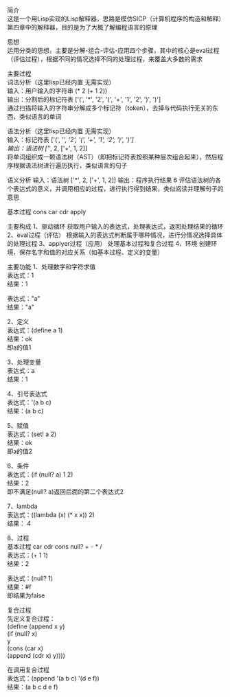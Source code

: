 简介  
这是一个用Lisp实现的Lisp解释器，思路是模仿SICP（计算机程序的构造和解释）第四章中的解释器，目的是为了大概了解编程语言的原理  

思想  
运用分类的思想，主要是分解-组合-评估-应用四个步骤，其中的核心是eval过程（评估过程），根据不同的情况选择不同的处理过程，来覆盖大多数的需求  

主要过程  
词法分析（这里lisp已经内置 无需实现）  
输入：用户输入的字符串 (* 2 (+ 1 2))   
输出：分割后的标记符表 ['(', '*', '2', '(', '+', '1', '2', ')', ')']  
通过扫描将输入的字符串分解成多个标记符（token），去掉与代码执行无关的东西，类似语言的单词   

语法分析（这里lisp已经内置 无需实现）   
输入：标记符表  ['(', '*', '2', '(', '+', '1', '2', ')', ')']   
输出：语法树 ['*', 2, ['+', 1, 2]]   
将单词组织成一颗语法树（AST）（即把标记符表按照某种层次组合起来），然后程序根据语法树进行遍历执行，类似语言的句子  

语义分析
输入：语法树  ['*', 2, ['+', 1, 2]]
输出：程序执行结果  6
评估语法树的各个表达式的意义，并调用相应的过程，进行执行得到结果，类似阅读并理解句子的意思

基本过程
cons car cdr apply 

主要构成
1、驱动循环
获取用户输入的表达式，处理表达式，返回处理结果的循环
2、eval过程（评估）
根据输入的表达式判断属于哪种情况，进行分情况选择具体的处理过程
3、applyer过程（应用）
处理基本过程和复合过程
4、环境
创建环境，保存名字和值的对应关系（如基本过程、定义的变量）

主要功能 
1、处理数字和字符求值  
表达式：1  
结果：1  

表达式："a"   
结果："a"   

2、定义   
表达式：(define a 1)   
结果：ok   
即a的值1   

3、处理变量    
表达式：a  
结果：1  

4、引号表达式   
表达式：'(a b c)   
结果：(a b c)   

5、赋值   
表达式：(set! a 2)   
结果：ok  
即a的值2   

6、条件   
表达式：(if (null? a) 1 2)   
结果：2   
即不满足(null? a)返回后面的第二个表达式2  

7、lambda  
表达式：((lambda (x) (* x x)) 2)   
结果： 4  

8、过程  
基本过程 car cdr cons null? + - * /    
表达式：(+ 1 1)   
结果：2   

表达式：(null? 1)    
结果：#f   
即结果为false   

复合过程   
先定义复合过程：   
(define (append x y)   
  (if (null? x)   
      y   
      (cons (car x)      
            (append (cdr x) y))))   

在调用复合过程  
表达式：(append '(a b c) '(d e f))   
结果：(a b c d e f)   

